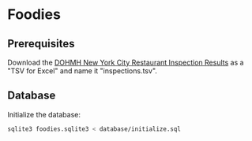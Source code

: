 # Foodies

## Prerequisites

Download the [DOHMH New York City Restaurant Inspection Results][1] as a "TSV
for Excel" and name it "inspections.tsv".

[1]: https://data.cityofnewyork.us/Health/DOHMH-New-York-City-Restaurant-Inspection-Results/43nn-pn8j

## Database

Initialize the database:

```sh
sqlite3 foodies.sqlite3 < database/initialize.sql
```
